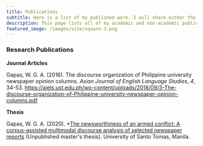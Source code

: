 ```yaml
---
title: Publications
subtitle: Here is a list of my published work. I will share either the actual article or its pre-print here whenever possible. My research publications are also available in my ResearchGate and Academia.edu profiles. Feel free to email me if they're not here, so I can send them your way.
description: This page lists all of my academic and non-academic publications.
featured_image: /images/site/square-3.png
---
```


### Research Publications

**Journal Articles**

Gapas, W. G. A. (2016). The discourse organization of Philippine university newspaper opinion columns. *Asian Journal of English Language Studies*, *4*, 34-53. <https://ajels.ust.edu.ph/wp-content/uploads/2018/09/3-The-discourse-organization-of-Philippine-university-newspaper-opinion-columns.pdf>


**Thesis**

Gapas, W. G. A. (2020). *[The newsworthiness of an armed conflict: A corpus-assisted multimodal discourse analysis of selected newspaper reports](https://senseigab.github.io/blog/marawidnva) (Unpublished master's thesis). University of Santo Tomas, Manila. 